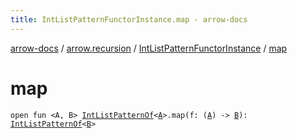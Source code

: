 ```yaml
---
title: IntListPatternFunctorInstance.map - arrow-docs
---
```


[arrow-docs](../../index.html) / [arrow.recursion](../index.html) / [IntListPatternFunctorInstance](index.html) / [map](./map.html)

# map

`open fun <A, B> `[`IntListPatternOf`](../-int-list-pattern-of.html)`<`[`A`](map.html#A)`>.map(f: (`[`A`](map.html#A)`) -> `[`B`](map.html#B)`): `[`IntListPatternOf`](../-int-list-pattern-of.html)`<`[`B`](map.html#B)`>`